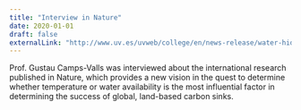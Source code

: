 ```yaml
---
title: "Interview in Nature"
date: 2020-01-01
draft: false
externalLink: "http://www.uv.es/uvweb/college/en/news-release/water-hidden-driver-earth-s-carbon-cycle-1285846070123/Noticia.html?id=1285993414059"
---
```


Prof. Gustau Camps-Valls was interviewed about the international research published in Nature, which provides a new vision in the quest to determine whether temperature or water availability is the most influential factor in determining the success of global, land-based carbon sinks.
